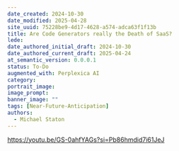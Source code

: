```yaml
---
date_created: 2024-10-30
date_modified: 2025-04-28
site_uuid: 75228be9-4d17-4628-a574-adca63f1f13b
title: Are Code Generators really the Death of SaaS?
lede: 
date_authored_initial_draft: 2024-10-30
date_authored_current_draft: 2025-04-24
at_semantic_version: 0.0.0.1
status: To-Do
augmented_with: Perplexica AI
category: 
portrait_image: 
image_prompt: 
banner_image: ""
tags: [Near-Future-Anticipation]
authors:
  - Michael Staton
---
```


https://youtu.be/GS-0ahfYAGs?si=Pb86hmdid7i61JeJ